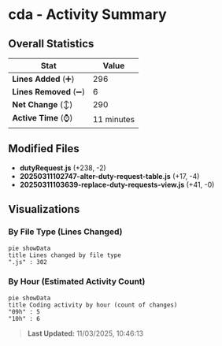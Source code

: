 # cda - Activity Summary 

## Overall Statistics

| Stat                   | Value                                                             |
| ---------------------- | ----------------------------------------------------------------- |
| **Lines Added** (➕)   | 296                                          |
| **Lines Removed** (➖) | 6                                        |
| **Net Change** (↕)    | 290                |
| **Active Time** (⌚)   | 11 minutes |


## Modified Files
- **dutyRequest.js** (+238, -2)
- **20250311102747-alter-duty-request-table.js** (+17, -4)
- **20250311103639-replace-duty-requests-view.js** (+41, -0)

## Visualizations

### By File Type (Lines Changed)

```mermaid
pie showData
title Lines changed by file type
".js" : 302
```

### By Hour (Estimated Activity Count)

```mermaid
pie showData
title Coding activity by hour (count of changes)
"09h" : 5
"10h" : 6
```


> **Last Updated:** 11/03/2025, 10:46:13